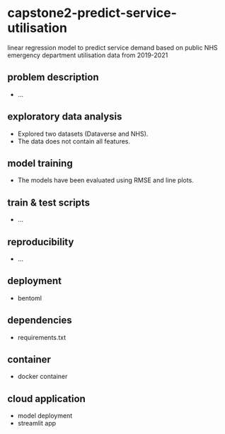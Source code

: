 # capstone2-predict-service-utilisation
linear regression model to predict service demand based on public NHS emergency department utilisation data from 2019-2021

## problem description
* ...

## exploratory data analysis
* Explored two datasets (Dataverse and NHS).
* The data does not contain all features.

## model training
* The models have been evaluated using RMSE and line plots.

## train & test scripts
* ...

## reproducibility
* ...

## deployment
* bentoml

## dependencies
* requirements.txt

## container
* docker container

## cloud application
* model deployment
* streamlit app
